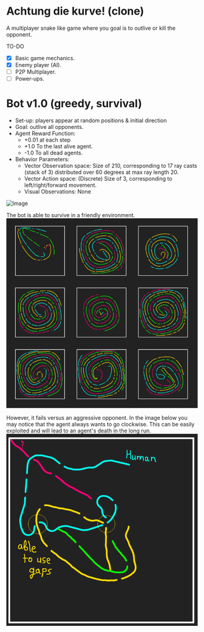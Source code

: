 # Achtung die kurve! (clone)
A multiplayer snake like game where you goal is to outlive or kill the opponent.

TO-DO
* [x] Basic game mechanics.
* [x] Enemy player (AI).
* [ ] P2P Multiplayer.
* [ ] Power-ups.

# Bot v1.0 (greedy, survival)

* Set-up: players appear at random positions & initial direction
* Goal: outlive all opponents.
* Agent Reward Function:
  * +0.01 at each step
  * +1.0 To the last alive agent.
  * -1.0 To all dead agents.
* Behavior Parameters:
  * Vector Observation space: Size of 210, corresponding to 17 ray casts (stack of 3) distributed over 60 degrees at max ray length 20.
  * Vector Action space: (Discrete) Size of 3, corresponding to left/right/forward movement.
  * Visual Observations: None
  
![Image](https://github.com/MaksymPylypenko/Achtung-die-kurve-/blob/master/dev.png)

The bot is able to survive in a friendly environment. 
![Image](https://github.com/MaksymPylypenko/Achtung-die-kurve/blob/master/training.png)

However, it fails versus an aggressive opponent. In the image below you may notice that the agent always wants to go clockwise. This can be easily exploited and will lead to an agent's death in the long run.
![Image](https://github.com/MaksymPylypenko/Achtung-die-kurve/blob/master/observation%201.png)
